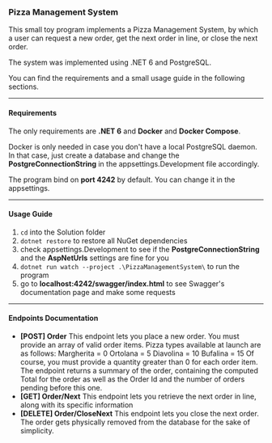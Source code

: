 ### Pizza Management System

This small toy program implements a Pizza Management System, by which a user can request a new order, get the next order in line, or close the next order.

The system was implemented using .NET 6 and PostgreSQL.

You can find the requirements and a small usage guide in the following sections.

---

#### Requirements

The only requirements are **.NET 6** and **Docker** and **Docker Compose**.

Docker is only needed in case you don't have a local PostgreSQL daemon. In that case, just create a database and change the **PostgreConnectionString** in the appsettings.Development file accordingly.

The program bind on **port 4242** by default. You can change it in the appsettings.

---

#### Usage Guide 

1. `cd` into the Solution folder
2. `dotnet restore` to restore all NuGet dependencies
3. check appsettings.Development to see if the **PostgreConnectionString** and the **AspNetUrls** settings are fine for you
4. `dotnet run watch --project .\PizzaManagementSystem\` to run the program
5. go to **localhost:4242/swagger/index.html** to see Swagger's documentation page and make some requests

---

#### Endpoints Documentation

- **[POST] Order** 
  This endpoint lets you place a new order. You must provide an array of valid order items.
  Pizza types available at launch are as follows: 
  Margherita = 0
  Ortolana = 5
  Diavolina = 10
  Bufalina = 15
  Of course, you must provide a quantity greater than 0 for each order item.
  The endpoint returns a summary of the order, containing the computed Total for the order as well as the Order Id and the number of orders pending before this one.
- **[GET] Order/Next**
  This endpoint lets you retrieve the next order in line, along with its specific information
- **[DELETE] Order/CloseNext**
  This endpoint lets you close the next order. The order gets physically removed from the database for the sake of simplicity.